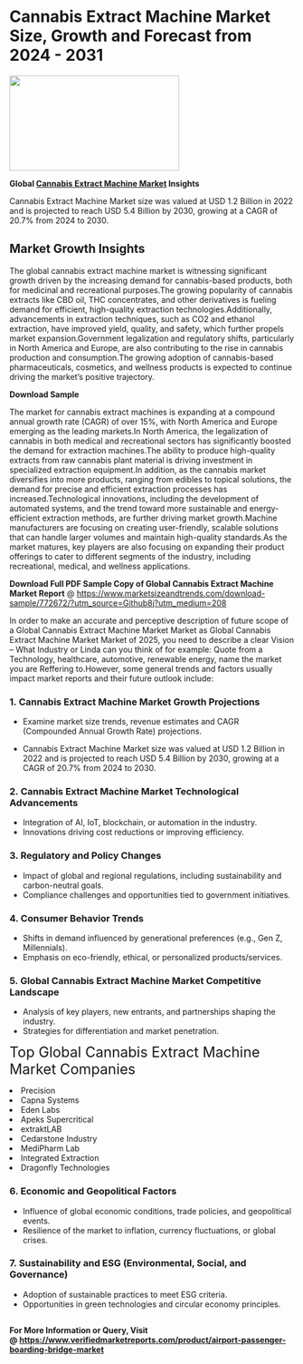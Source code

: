 <H1>Cannabis Extract Machine Market Size, Growth and Forecast from 2024 - 2031</H1><img class="aligncenter size-medium wp-image-584254" src="https://thirdeyenews.in/wp-content/uploads/2024/09/Global-Market-Research-300x168.jpeg" alt="" width="300" height="168" /><p><strong>Global&nbsp;<a href="https://www.marketsizeandtrends.com/download-sample/772672/?utm_source=Github8j?utm_medium=208">Cannabis Extract Machine Market</a> Insights</strong></p><p>Cannabis Extract Machine Market size was valued at USD 1.2 Billion in 2022 and is projected to reach USD 5.4 Billion by 2030, growing at a CAGR of 20.7% from 2024 to 2030.</p><p><h2>Market Growth Insights</h2> The global cannabis extract machine market is witnessing significant growth driven by the increasing demand for cannabis-based products, both for medicinal and recreational purposes.The growing popularity of cannabis extracts like CBD oil, THC concentrates, and other derivatives is fueling demand for efficient, high-quality extraction technologies.Additionally, advancements in extraction techniques, such as CO2 and ethanol extraction, have improved yield, quality, and safety, which further propels market expansion.Government legalization and regulatory shifts, particularly in North America and Europe, are also contributing to the rise in cannabis production and consumption.The growing adoption of cannabis-based pharmaceuticals, cosmetics, and wellness products is expected to continue driving the market’s positive trajectory.<p><strong>Download Sample</strong></p> The market for cannabis extract machines is expanding at a compound annual growth rate (CAGR) of over 15%, with North America and Europe emerging as the leading markets.In North America, the legalization of cannabis in both medical and recreational sectors has significantly boosted the demand for extraction machines.The ability to produce high-quality extracts from raw cannabis plant material is driving investment in specialized extraction equipment.In addition, as the cannabis market diversifies into more products, ranging from edibles to topical solutions, the demand for precise and efficient extraction processes has increased.Technological innovations, including the development of automated systems, and the trend toward more sustainable and energy-efficient extraction methods, are further driving market growth.Machine manufacturers are focusing on creating user-friendly, scalable solutions that can handle larger volumes and maintain high-quality standards.As the market matures, key players are also focusing on expanding their product offerings to cater to different segments of the industry, including recreational, medical, and wellness applications.<p><span class=""><strong>Download Full PDF Sample Copy of Global Cannabis Extract Machine Market Report</strong> @ <a href="https://www.marketsizeandtrends.com/download-sample/772672/?utm_source=Github8j?utm_medium=208" target="_blank">https://www.marketsizeandtrends.com/download-sample/772672/?utm_source=Github8j?utm_medium=208</a></span></p><p>In order to make an accurate and perceptive description of future scope of a Global&nbsp;Cannabis Extract Machine Market Market as Global&nbsp;Cannabis Extract Machine Market Market of 2025, you need to describe a clear Vision &ndash; What Industry or Linda can you think of for example: Quote from a Technology, healthcare, automotive, renewable energy, name the market you are Reffering to.However, some general trends and factors usually impact market reports and their future outlook include:</p><h3>1.&nbsp;<strong>Cannabis Extract Machine Market Growth Projections</strong></h3><ul><li>Examine market size trends, revenue estimates and CAGR (Compounded Annual Growth Rate) projections.</li><li><p>Cannabis Extract Machine Market size was valued at USD 1.2 Billion in 2022 and is projected to reach USD 5.4 Billion by 2030, growing at a CAGR of 20.7% from 2024 to 2030.</p></li></ul><h3>2.&nbsp;<strong>Cannabis Extract Machine Market Technological Advancements</strong></h3><ul><li>Integration of AI, IoT, blockchain, or automation in the industry.</li><li>Innovations driving cost reductions or improving efficiency.</li></ul><h3>3.&nbsp;<strong>Regulatory and Policy Changes</strong></h3><ul><li>Impact of global and regional regulations, including sustainability and carbon-neutral goals.</li><li>Compliance challenges and opportunities tied to government initiatives.</li></ul><h3>4.&nbsp;<strong>Consumer Behavior Trends</strong></h3><ul><li>Shifts in demand influenced by generational preferences (e.g., Gen Z, Millennials).</li><li>Emphasis on eco-friendly, ethical, or personalized products/services.</li></ul><h3>5.&nbsp;<strong>Global Cannabis Extract Machine Market Competitive Landscape</strong></h3><ul><li>Analysis of key players, new entrants, and partnerships shaping the industry.</li><li>Strategies for differentiation and market penetration.</li></ul><p data-pm-slice="1 1 []"><span style="color: inherit; font-family: inherit; font-size: 25px;">Top Global Cannabis Extract Machine Market Companies</span></p><div class="" data-test-id=""><p><li>Precision</li><li> Capna Systems</li><li> Eden Labs</li><li> Apeks Supercritical</li><li> extraktLAB</li><li> Cedarstone Industry</li><li> MediPharm Lab</li><li> Integrated Extraction</li><li> Dragonfly Technologies</li></p></div><h3>6.&nbsp;<strong>Economic and Geopolitical Factors</strong></h3><ul><li>Influence of global economic conditions, trade policies, and geopolitical events.</li><li>Resilience of the market to inflation, currency fluctuations, or global crises.</li></ul><h3>7.&nbsp;<strong>Sustainability and ESG (Environmental, Social, and Governance)</strong></h3><ul><li>Adoption of sustainable practices to meet ESG criteria.</li><li>Opportunities in green technologies and circular economy principles.</li></ul><h2><strong style="font-size: 14px;">For More Information or Query, Visit @&nbsp;</strong><a style="background-color: #ffffff; font-size: 14px;" href="https://www.marketsizeandtrends.com/report/cannabis-extract-machine-market/" target="_blank">https://www.verifiedmarketreports.com/product/airport-passenger-boarding-bridge-market</a></h2>